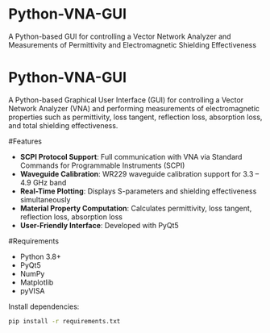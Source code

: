 # Python-VNA-GUI
A Python-based GUI for controlling a Vector Network Analyzer and Measurements of Permittivity and Electromagnetic Shielding Effectiveness

# Python-VNA-GUI

A Python-based Graphical User Interface (GUI) for controlling a Vector Network Analyzer (VNA) and performing measurements of electromagnetic properties such as permittivity, loss tangent, reflection loss, absorption loss, and total shielding effectiveness.

#Features
- **SCPI Protocol Support**: Full communication with VNA via Standard Commands for Programmable Instruments (SCPI)
- **Waveguide Calibration**: WR229 waveguide calibration support for 3.3 – 4.9 GHz band
- **Real-Time Plotting**: Displays S-parameters and shielding effectiveness simultaneously
- **Material Property Computation**: Calculates permittivity, loss tangent, reflection loss, absorption loss
- **User-Friendly Interface**: Developed with PyQt5

#Requirements
- Python 3.8+
- PyQt5
- NumPy
- Matplotlib
- pyVISA

Install dependencies:
```bash
pip install -r requirements.txt
